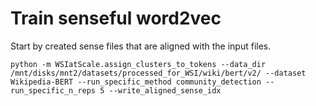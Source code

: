 # Train senseful word2vec

Start by created sense files that are aligned with the input files.

```
python -m WSIatScale.assign_clusters_to_tokens --data_dir /mnt/disks/mnt2/datasets/processed_for_WSI/wiki/bert/v2/ --dataset Wikipedia-BERT --run_specific_method community_detection --run_specific_n_reps 5 --write_aligned_sense_idx
```